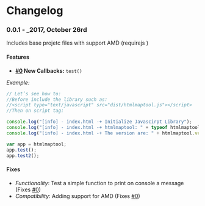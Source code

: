 # Changelog

### 0.0.1 - _2017, October 26rd
Includes base projetc files with support AMD (requirejs )

#### Features
- **[#0](https://github.com/flaketill/htmlmaptool/issues/0) New Callbacks:** `test()`

_Example:_

```js
// Let’s see how to:
//Before include the library such as:  
//<script type="text/javascript" src="dist/htmlmaptool.js"></script>
//Then on script tag:

console.log("[info] - index.html -+ Initialize Javascirpt Library");
console.log("[info] - index.html -+ htmlmaptool: " + typeof htmlmaptool);
console.log("[info] - index.html -+ The version are: " + htmlmaptool.version);

var app = htmlmaptool;
app.test();
app.test2();
```

#### Fixes

- *Functionality*: Test a simple function to print on console a message (Fixes [#0](https://github.com/flaketill/htmlmaptool/issues/0))
- *Compatibility*: Adding support for AMD (Fixes [#0](https://github.com/flaketill/htmlmaptool/issues/0))